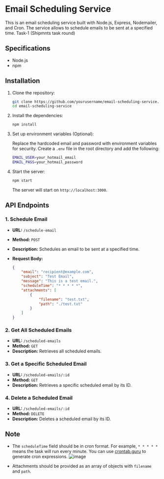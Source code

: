 # Email Scheduling Service

This is an email scheduling service built with Node.js, Express, Nodemailer, and Cron. The service allows to schedule emails to be sent at a specified time. 
Task-1 (Shipmnts task round)

## Specifications

- Node.js
- npm
## Installation

1. Clone the repository:

    ```sh
    git clone https://github.com/yourusername/email-scheduling-service.git
    cd email-scheduling-service
    ```

2. Install the dependencies:

    ```sh
    npm install
    ```

3. Set up environment variables (Optional):

    Replace the hardcoded email and password with environment variables for security. Create a `.env` file in the root directory and add the following:

    ```sh
    EMAIL_USER=your_hotmail_email
    EMAIL_PASS=your_hotmail_password
    ```

4. Start the server:

    ```sh
    npm start
    ```

    The server will start on `http://localhost:3000`.
   
## API Endpoints

### 1. Schedule Email

- **URL:** `/schedule-email`
- **Method:** `POST`
- **Description:** Schedules an email to be sent at a specified time.
- **Request Body:**

    ```json
    {
        "email": "recipient@example.com",
        "subject": "Test Email",
        "message": "This is a test email.",
        "scheduleTime": "* * * * *",
        "attachments": [
            {
                "filename": "test.txt",
                "path": "./test.txt"
            }
        ]
    }
    ```
### 2. Get All Scheduled Emails

- **URL:** `/scheduled-emails`
- **Method:** `GET`
- **Description:** Retrieves all scheduled emails.

### 3. Get a Specific Scheduled Email

- **URL:** `/scheduled-emails/:id`
- **Method:** `GET`
- **Description:** Retrieves a specific scheduled email by its ID.

### 4. Delete a Scheduled Email

- **URL:** `/scheduled-emails/:id`
- **Method:** `DELETE`
- **Description:** Deletes a scheduled email by its ID.

## Note

- The `scheduleTime` field should be in cron format. For example, `* * * * *` means the task will run every minute. You can use [crontab.guru](https://crontab.guru/) to generate cron expressions.
  ![image](https://github.com/user-attachments/assets/49b3b60a-1e69-4ffb-bb7a-bbce506c651b)
[](https://dev.to/zt4ff_1/scheduling-tasks-in-nodejs-with-cron-job-3dmk)

- Attachments should be provided as an array of objects with `filename` and `path`.
